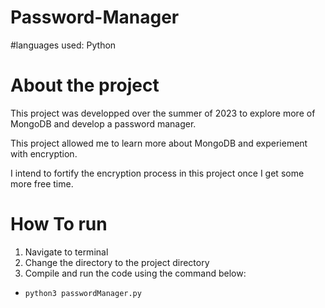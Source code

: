 # Password-Manager

#languages used: Python

# About the project
This project was developped over the summer of 2023 to explore more of MongoDB and develop a password manager. 

This project allowed me to learn more about MongoDB and experiement with encryption. 

I intend to fortify the encryption process in this project once I get some more free time.

# How To run
1. Navigate to terminal
2. Change the directory to the project directory
3. Compile and run the code using the command below:
-     python3 passwordManager.py
